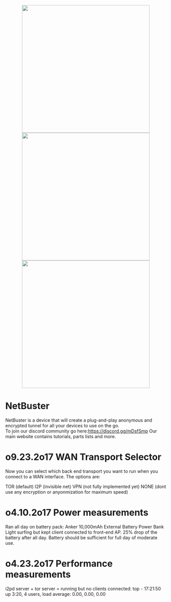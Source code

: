 

<p align="center"> 
  <img src="http://netbuster.io/netbuster.png" height="400" width="400"/><br>
  <img src="http://netbuster.io/wan_transport_selector.jpg" height="400" width="400"/>
  <img src="http://netbuster.io/internet_selector.jpg" height="400" width="400"/><br>
</p>

# NetBuster
NetBuster is a device that will create a plug-and-play anonymous and encrypted tunnel for all your devices to use on the go.  
To join our discord community go here:https://discord.gg/mDsfSmp Our main website contains tutorials, parts lists and more.

o9.23.2o17
WAN Transport Selector
======================
Now you can select which back end transport you want to run when you connect to a WAN interface.  The options are:

TOR (default)
I2P (invisible net) 
VPN (not fully implemented yet)
NONE (dont use any encryption or anyonmization for maximum speed)

o4.10.2o17
Power measurements
==================
Ran all day on battery pack: Anker 10,000mAh External Battery Power Bank
Light surfing but kept client connected to front-end AP.
25% drop of the battery after all day.  Battery should be sufficient for full day of moderate use.

o4.23.2o17
Performance measurements
========================
i2pd server + tor server =  running but no clients connected:
top - 17:21:50 up  3:20,  4 users,  load average: 0.00, 0.00, 0.00


